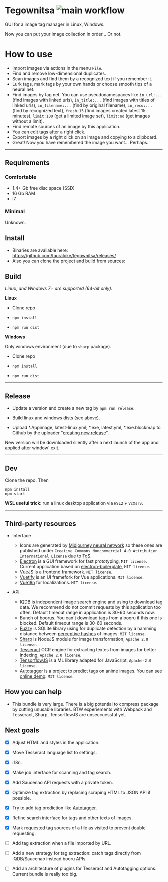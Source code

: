 # Tegownitsa ![main workflow](https://github.com/tauraloke/tegownitsa/actions/workflows/main.yml/badge.svg?branch=main&event=push)

GUI for a image tag manager in Linux, Windows.

Now you can put your image collection in order... Or not.

# How to use

- Import images via actions in the menu `File`.
- Find and remove low-dimensional duplicates.
- Scan images and find them by a recognized text if you remember it.
- Lurk tags, mark tags by your own hands or choose smooth tips of a neural net.
- Find images by tag net. You can use pseudonamespaces like `in_url:...` (find images with linked urls), `in_title:...` (find images with titles of linked urls), `in_filename:...` (find by original filename), `in_reco:...` (find by recognized text), `fresh:15` (find images created latest 15 minutes), `limit:100` (get  a limited image set), `limit:no` (get images without a limit).
- Find remote sources of an image by this application.
- You can edit tags after a right click.
- Export images by a right click on an image and copying to a clipboard.
- Great! Now you have remembered the image you want... Perhaps.

---

## Requirements

### Comfortable

- 1.4+ Gb free disc space (SSD)
- 16 Gb RAM
- i7

### Minimal

Unknown.

## Install

- Binaries are available here: https://github.com/tauraloke/tegownitsa/releases/
- Also you can clone the project and build from sources:

## Build

_Linux, and Windows 7+ are supported (64-bit only)._

**Linux**

- Clone repo

- `npm install`

- `npm run dist`


**Windows**

Only windows environment (due to `sharp` package).

- Clone repo

- `npm install`

- `npm run dist`

---

## Release

- Update a version and create a new tag by `npm run release`.

- Build linux and windows dists (see above).

- Upload *.Appimage, latest-linux.yml; *.exe, latest.yml, *.exe.blockmap to Github by the uploader "[creating new release](https://github.com/tauraloke/tegownitsa/releases/new)".

New version will be downloaded silently after a next launch of the app and applied after window' exit.


---

## Dev

Clone the repo. Then

```
npm install
npm start
```

**WSL useful trick**: run a linux desktop application via `WSL2` + `VcXsrv`.

---

## Third-party resources

- Interface
  - Icons are generated by
  [Midjourney neural network](https://www.midjourney.com/) so these ones are
  published under
  `Creative Commons Noncommercial 4.0 Attribution International License` due to
  [ToS](https://midjourney.gitbook.io/docs/billing#commercial-terms).
  - [Electron](https://electronjs.org/) is a GUI framework for fast prototyping,
  `MIT license`. Current application based on
  [electron-boilerplate](https://github.com/sindresorhus/electron-boilerplate/),
  `MIT license`.
  - [VueJS](https://vuejs.org/) is a frontend framework. `MIT license`.
  - [Vuetify](https://vuetifyjs.com/) is an UI framefork for Vue applications. `MIT license`.
  - [Vue18n](https://kazupon.github.io/vue-i18n/) for localizations. `MIT license`.

- API
  - [IQDB](https://iqdb.org/) is independent image search engine and using to
  download tag data. We recommend do not commit requests by this application too
  often. Default timeout range in application is 30-60 seconds now.
  - Bunch of boorus. You can't download tags from a booru if this one is blocked.
  Default timeout range is 30-60 seconds.
  - [Fuzzy](https://github.com/nalgeon/sqlean/blob/main/docs/fuzzy.md) is SQLite
  library using for duplicate detection by a hamming distance between
  [perceptive hashes](https://www.phash.org/) of images. `MIT license`.
  - [Sharp](https://github.com/lovell/sharp) is NodeJS module for image
  transformation, `Apache 2.0 license`.
  - [Tesseract](https://github.com/tesseract-ocr/tesseract) OCR engine for
  extracting textes from images for better indexing, `Apache 2.0 license`.
  - [TensorflowJS](https://www.tensorflow.org/js/) is a ML library adapted for JavaScript, `Apache-2.0 license`.
  - [Autotagger](https://github.com/danbooru/autotagger) is a project to predict tags on anime images. You can see [online demo](https://autotagger.donmai.us/). `MIT license`.


## How you can help

- This bundle is very large. There is a big potential to compress package by cutting unusable libraries. BTW experiements with Webpack and Tesseract, Sharp, TensorflowJS are unseccuessful yet.

## Next goals

- [x] Adjust HTML and styles in the application.
- [x] Move Tesseract language list to settings.
- [x] i18n.
- [x] Make job interface for scanning and tag search.
- [x] Add Saucenao API requests with a private token.
- [x] Optimize tag extraction by replacing scraping HTML to JSON API if possible.
- [x] Try to add tag prediction like [Autotagger](https://github.com/danbooru/autotagger).
- [x] Refine search interface for tags and other texts of images.
- [x] Mark requested tag sources of a file as visited to prevent double requesting.
- [ ] Add tag extraction when a file imported by URL.
- [ ] Add a new strategy for tag extraction: catch tags directly from IQDB/Saucenao instead booru APIs.
- [ ] Add an architecture of plugins for Tesseract and Autotagging options. Current bundle is really too big.

